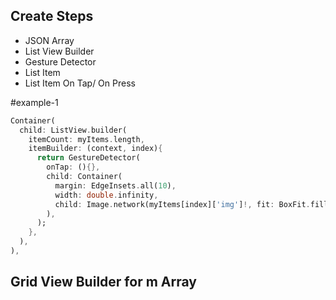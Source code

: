 ## Create Steps
- JSON Array
- List View Builder
- Gesture Detector
- List Item
- List Item On Tap/ On Press

#example-1 
```dart
Container(  
  child: ListView.builder(  
    itemCount: myItems.length,  
    itemBuilder: (context, index){  
      return GestureDetector(  
        onTap: (){},  
        child: Container(  
          margin: EdgeInsets.all(10),  
          width: double.infinity,  
          child: Image.network(myItems[index]['img']!, fit: BoxFit.fill,),  
        ),  
      );  
    },  
  ),  
),
```

## Grid View Builder for m Array


